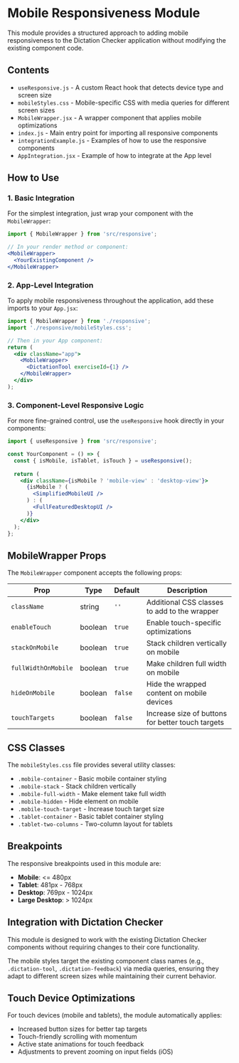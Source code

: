 # Mobile Responsiveness Module

This module provides a structured approach to adding mobile responsiveness to the Dictation Checker application without modifying the existing component code.

## Contents

- `useResponsive.js` - A custom React hook that detects device type and screen size
- `mobileStyles.css` - Mobile-specific CSS with media queries for different screen sizes
- `MobileWrapper.jsx` - A wrapper component that applies mobile optimizations
- `index.js` - Main entry point for importing all responsive components
- `integrationExample.js` - Examples of how to use the responsive components
- `AppIntegration.jsx` - Example of how to integrate at the App level

## How to Use

### 1. Basic Integration

For the simplest integration, just wrap your component with the `MobileWrapper`:

```jsx
import { MobileWrapper } from 'src/responsive';

// In your render method or component:
<MobileWrapper>
  <YourExistingComponent />
</MobileWrapper>
```

### 2. App-Level Integration

To apply mobile responsiveness throughout the application, add these imports to your `App.jsx`:

```jsx
import { MobileWrapper } from './responsive';
import './responsive/mobileStyles.css';

// Then in your App component:
return (
  <div className="app">
    <MobileWrapper>
      <DictationTool exerciseId={1} />
    </MobileWrapper>
  </div>
);
```

### 3. Component-Level Responsive Logic

For more fine-grained control, use the `useResponsive` hook directly in your components:

```jsx
import { useResponsive } from 'src/responsive';

const YourComponent = () => {
  const { isMobile, isTablet, isTouch } = useResponsive();
  
  return (
    <div className={isMobile ? 'mobile-view' : 'desktop-view'}>
      {isMobile ? (
        <SimplifiedMobileUI />
      ) : (
        <FullFeaturedDesktopUI />
      )}
    </div>
  );
};
```

## MobileWrapper Props

The `MobileWrapper` component accepts the following props:

| Prop | Type | Default | Description |
|------|------|---------|-------------|
| `className` | string | `''` | Additional CSS classes to add to the wrapper |
| `enableTouch` | boolean | `true` | Enable touch-specific optimizations |
| `stackOnMobile` | boolean | `true` | Stack children vertically on mobile |
| `fullWidthOnMobile` | boolean | `true` | Make children full width on mobile |
| `hideOnMobile` | boolean | `false` | Hide the wrapped content on mobile devices |
| `touchTargets` | boolean | `false` | Increase size of buttons for better touch targets |

## CSS Classes

The `mobileStyles.css` file provides several utility classes:

- `.mobile-container` - Basic mobile container styling
- `.mobile-stack` - Stack children vertically
- `.mobile-full-width` - Make element take full width
- `.mobile-hidden` - Hide element on mobile
- `.mobile-touch-target` - Increase touch target size
- `.tablet-container` - Basic tablet container styling
- `.tablet-two-columns` - Two-column layout for tablets

## Breakpoints

The responsive breakpoints used in this module are:

- **Mobile**: <= 480px
- **Tablet**: 481px - 768px
- **Desktop**: 769px - 1024px
- **Large Desktop**: > 1024px

## Integration with Dictation Checker

This module is designed to work with the existing Dictation Checker components without requiring changes to their core functionality. 

The mobile styles target the existing component class names (e.g., `.dictation-tool`, `.dictation-feedback`) via media queries, ensuring they adapt to different screen sizes while maintaining their current behavior.

## Touch Device Optimizations

For touch devices (mobile and tablets), the module automatically applies:

- Increased button sizes for better tap targets
- Touch-friendly scrolling with momentum
- Active state animations for touch feedback
- Adjustments to prevent zooming on input fields (iOS) 